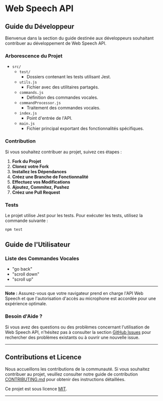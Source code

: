 # Web Speech API

## Guide du Développeur

Bienvenue dans la section du guide destinée aux développeurs souhaitant contribuer au développement de Web Speech API.

### Arborescence du Projet
- `src/`
   - `test/`
      - Dossiers contenant les tests utilisant Jest.
   - `utils.js`
      - Fichier avec des utilitaires partagés.
   - `commands.js`
      - Définition des commandes vocales.
   - `commandProcessor.js`
      - Traitement des commandes vocales.
   - `index.js`
      - Point d'entrée de l'API.
   - `main.js`
      - Fichier principal exportant des fonctionnalités spécifiques.

### Contribution
Si vous souhaitez contribuer au projet, suivez ces étapes :

1. **Fork du Projet**
2. **Clonez votre Fork**
3. **Installez les Dépendances**
4. **Créez une Branche de Fonctionnalité**
5. **Effectuez vos Modifications**
6. **Ajoutez, Commitez, Pushez**
7. **Créez une Pull Request**

### Tests
Le projet utilise Jest pour les tests. Pour exécuter les tests, utilisez la commande suivante :

```bash
npm test
```

## Guide de l'Utilisateur 

### Liste des Commandes Vocales
- "go back"
- "scroll down"
- "scroll up"

---

**Note :** Assurez-vous que votre navigateur prend en charge l'API Web Speech et que l'autorisation d'accès au microphone est accordée pour une expérience optimale.

### Besoin d'Aide ?
Si vous avez des questions ou des problèmes concernant l'utilisation de Web Speech API, n'hésitez pas à consulter la section [GitHub Issues](https://github.com/votre-utilisateur/web-speech-api/issues) pour rechercher des problèmes existants ou à ouvrir une nouvelle issue.

---

## Contributions et Licence

Nous accueillons les contributions de la communauté. Si vous souhaitez contribuer au projet, veuillez consulter notre guide de contribution [CONTRIBUTING.md](CONTRIBUTING.md) pour obtenir des instructions détaillées.

Ce projet est sous licence [MIT](LICENSE).

---

